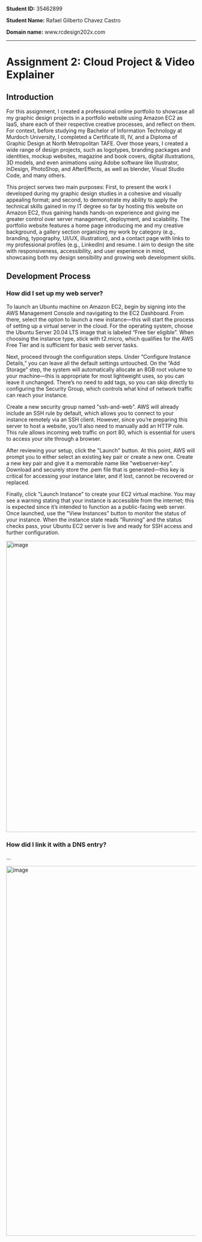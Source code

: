 <p><b>Student ID:</b> 35462899</p> 
<p><b>Student Name:</b> Rafael Gilberto Chavez Castro</p>

<p><b>Domain name:</b> www.rcdesign202x.com</p>

___________________________________________________________________ 

<h1>Assignment 2: Cloud Project & Video Explainer</h1> 

<h2>Introduction</h2>

<p>For this assignment, I created a professional online portfolio to showcase all my graphic design projects in a portfolio website using Amazon EC2 as IaaS, share each of their respective creative processes, and reflect on them. For context, before studying my Bachelor of Information Technology at Murdoch University, I completed a Certificate III, IV, and a Diploma of Graphic Design at North Metropolitan TAFE. Over those years, I created a wide range of design projects, such as logotypes, branding packages and identities, mockup websites, magazine and book covers, digital illustrations, 3D models, and even animations using Adobe software like Illustrator, InDesign, PhotoShop, and AfterEffects, as well as blender, Visual Studio Code, and many others.</p>

<p>This project serves two main purposes: First, to present the work I developed during my graphic design studies in a cohesive and visually appealing format; and second, to demonstrate my ability to apply the technical skills gained in my IT degree so far by hosting this website on Amazon EC2, thus gaining hands hands-on experience and giving me greater control over server management, deployment, and scalability. The portfolio website features a home page introducing me and my creative background, a gallery section organizing my work by category (e.g., branding, typography, UI/UX, illustration), and a contact page with links to my professional profiles (e.g., LinkedIn) and resume. I aim to design the site with responsiveness, accessibility, and user experience in mind, showcasing both my design sensibility and growing web development skills.</p>

<h2>Development Process</h2>

<h3>How did I set up my web server?</h3>

To launch an Ubuntu machine on Amazon EC2, begin by signing into the AWS Management Console and navigating to the EC2 Dashboard. From there, select the option to launch a new instance—this will start the process of setting up a virtual server in the cloud. For the operating system, choose the Ubuntu Server 20.04 LTS image that is labeled “Free tier eligible”. When choosing the instance type, stick with t2.micro, which qualifies for the AWS Free Tier and is sufficient for basic web server tasks.

Next, proceed through the configuration steps. Under “Configure Instance Details,” you can leave all the default settings untouched. On the “Add Storage” step, the system will automatically allocate an 8GB root volume to your machine—this is appropriate for most lightweight uses, so you can leave it unchanged. There’s no need to add tags, so you can skip directly to configuring the Security Group, which controls what kind of network traffic can reach your instance.

Create a new security group named "ssh-and-web". AWS will already include an SSH rule by default, which allows you to connect to your instance remotely via an SSH client. However, since you’re preparing this server to host a website, you’ll also need to manually add an HTTP rule. This rule allows incoming web traffic on port 80, which is essential for users to access your site through a browser.

After reviewing your setup, click the "Launch" button. At this point, AWS will prompt you to either select an existing key pair or create a new one. Create a new key pair and give it a memorable name like "webserver-key". Download and securely store the .pem file that is generated—this key is critical for accessing your instance later, and if lost, cannot be recovered or replaced.

Finally, click "Launch Instance" to create your EC2 virtual machine. You may see a warning stating that your instance is accessible from the internet; this is expected since it’s intended to function as a public-facing web server. Once launched, use the "View Instances" button to monitor the status of your instance. When the instance state reads “Running” and the status checks pass, your Ubuntu EC2 server is live and ready for SSH access and further configuration.

<img width="774" alt="image" src="https://github.com/user-attachments/assets/b9600d4e-2cc4-44e5-bee7-5ac9a1f52bcd" />


<h3>How did I link it with a DNS entry?</h3>

<p>...</p>

<img width="983" alt="image" src="https://github.com/user-attachments/assets/918db9b3-6a96-49cc-8a96-05734c649af6" />
